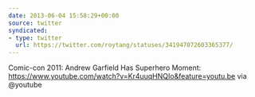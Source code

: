```yaml
---
date: 2013-06-04 15:58:29+00:00
source: twitter
syndicated:
- type: twitter
  url: https://twitter.com/roytang/statuses/341947072603365377/
---
```


Comic-con 2011: Andrew Garfield Has Superhero Moment: https://www.youtube.com/watch?v=Kr4uuqHNQIo&feature=youtu.be via @youtube